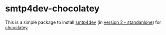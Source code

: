 # smtp4dev-chocolatey
This is a simple package to install [smtp4dev](https://github.com/rnwood/smtp4dev/) (in [version 2 - standanlone](https://github.com/rnwood/smtp4dev/releases/tag/v2.0.11)) for [chcoclatey](https://chocolatey.org/)